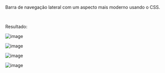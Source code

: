 Barra de navegação lateral com um aspecto mais moderno usando o CSS.

<br>

Resultado:

![image](https://user-images.githubusercontent.com/85269068/135492327-c2af86d9-5950-415e-a2f8-dba4d8c0895c.png)

![image](https://user-images.githubusercontent.com/85269068/135492350-80ec004c-28a0-421d-9136-1d18463ee580.png)

![image](https://user-images.githubusercontent.com/85269068/135492385-1314a67e-b177-45f0-a228-40d07f27a43a.png)

![image](https://user-images.githubusercontent.com/85269068/135492403-b41ca6e8-de8c-4c8e-84ff-f3d3f1518782.png)
